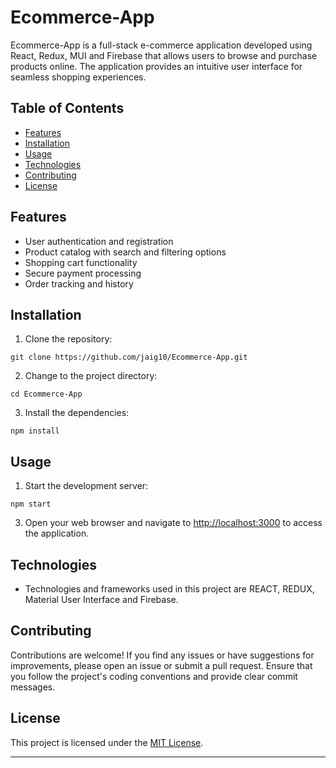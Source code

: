 # Ecommerce-App

Ecommerce-App is a full-stack e-commerce application developed using React, Redux, MUI and Firebase that allows users to browse and purchase products online. The application provides an intuitive user interface for seamless shopping experiences.

## Table of Contents

- [Features](#features)
- [Installation](#installation)
- [Usage](#usage)
- [Technologies](#technologies)
- [Contributing](#contributing)
- [License](#license)

## Features

- User authentication and registration
- Product catalog with search and filtering options
- Shopping cart functionality
- Secure payment processing
- Order tracking and history

## Installation

1. Clone the repository:

```shell
git clone https://github.com/jaig10/Ecommerce-App.git
```

2. Change to the project directory:

```shell
cd Ecommerce-App
```

3. Install the dependencies:

```shell
npm install
```


## Usage

1. Start the development server:

```shell
npm start
```

3. Open your web browser and navigate to [http://localhost:3000](http://localhost:3000) to access the application.

## Technologies

- Technologies and frameworks used in this project are REACT, REDUX, Material User Interface and Firebase.

## Contributing

Contributions are welcome! If you find any issues or have suggestions for improvements, please open an issue or submit a pull request. Ensure that you follow the project's coding conventions and provide clear commit messages.

## License

This project is licensed under the [MIT License](LICENSE).

---


